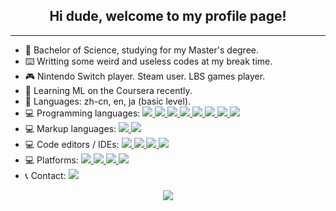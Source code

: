 <h2 align="center">Hi dude, welcome to my profile page!</h2>
<HR>

<p align="left">
    <ul>
        <li>🧪 Bachelor of Science, studying for my Master's degree.</li>
        <li>⌨️ Writting some weird and useless codes at my break time.</li>
        <li>🎮 Nintendo Switch player. Steam user. LBS games player.</li>
        <li>📖 Learning ML on the Coursera recently.</li>
        <li>💬 Languages: zh-cn, en, ja (basic level).</li>
        <li>💻 Programming languages:
            <a href="https://www.python.org/">
                <img src="https://img.shields.io/badge/-Python-3776AB?style=flat&logo=Python&logoColor=white" />
            </a>
            <a href="about:blank">
                <img src="https://img.shields.io/badge/-C-A8B9CC?style=flat&logo=C&logoColor=white" />
            </a>
            <a href="https://isocpp.org/">
                <img src="https://img.shields.io/badge/-C++-00599C?style=flat&logo=C%2B%2B&logoColor=white" />
            </a>
            <a href="https://docs.microsoft.com/en-us/dotnet/csharp/">
                <img src="https://img.shields.io/badge/-C%23-239120?style=flat&logo=C-Sharp&logoColor=white" />
            </a>
            <a href="https://java.com/">
                <img src="https://img.shields.io/badge/-Java-007396?style=flat&logo=Java&logoColor=white" />
            </a>
            <a href="https://www.php.net/">
                <img src="https://img.shields.io/badge/-PHP-777BB4?style=flat&logo=PHP&logoColor=white" />
            </a>
            <a href="https://sqlite.org/">
                <img src="https://img.shields.io/badge/-SQL-003B57?style=flat&logo=SQLite&logoColor=white" />
            </a>
            <a href="https://www.gnu.org/software/octave/">
                <img src="https://img.shields.io/badge/-Octave-0790C0?style=flat&logo=Octave&logoColor=white" />
            </a>
        </li>
        <li>💻 Markup languages:
            <a href="https://daringfireball.net/projects/markdown/">
                <img src="https://img.shields.io/badge/-Markdown-000000?style=flat&logo=Markdown&logoColor=white" />
            </a>
            <a href="https://html.spec.whatwg.org/multipage/">
                <img src="https://img.shields.io/badge/-HTML-E34F26?style=flat&logo=HTML5&logoColor=white" />
            </a>
        </li>
        <li>💻 Code editors / IDEs:
            <a href="https://code.visualstudio.com/">
                <img
                    src="https://img.shields.io/badge/-Visual%20Studio%20Code-007ACC?style=flat&logo=Visual-Studio-Code&logoColor=white" />
            </a>
            <a href="https://visualstudio.microsoft.com/vs/">
                <img
                    src="https://img.shields.io/badge/-Visual%20Studio-5C2D91?style=flat&logo=Visual-Studio&logoColor=white" />
            </a>
            <a href="https://www.eclipse.org/ide/">
                <img src="https://img.shields.io/badge/-Eclipse-2C2255?style=flat&logo=Eclipse-IDE&logoColor=white" />
            </a>
            <a href="https://www.jetbrains.com/pycharm/">
                <img src="https://img.shields.io/badge/-PyCharm-000000?style=flat&logo=JetBrains&logoColor=white" />
            </a>
        </li>
        <li>💻 Platforms:
            <a href="https://www.microsoft.com/windows/">
                <img src="https://img.shields.io/badge/-Windows%2010-0078D6?style=flat&logo=Windows&logoColor=white" />
            </a>
            <a href="https://ubuntu.com/">
                <img src="https://img.shields.io/badge/-Ubuntu%2018-E95420?style=flat&logo=Ubuntu&logoColor=white" />
            </a>
            <a href="https://www.apple.com/ios/ios-13/">
                <img src="https://img.shields.io/badge/-iOS%2013-999999?style=flat&logo=Apple&logoColor=white" />
            </a>
            <a href="https://www.apple.com/ipados/">
                <img src="https://img.shields.io/badge/-iPadOS%2013-999999?style=flat&logo=Apple&logoColor=white" />
            </a>
        </li>
        <li>📞 Contact:
            <a href="https://t.me/MetLee">
                <img src="https://img.shields.io/badge/-MetLee-2CA5E0?style=flat&logo=telegram&logoColor=white" />
            </a>
        </li>
    </ul>
</p>

<p align="center">
    <img src="https://github-readme-stats.vercel.app/api?username=MetLee&show_icons=true">
</p>
